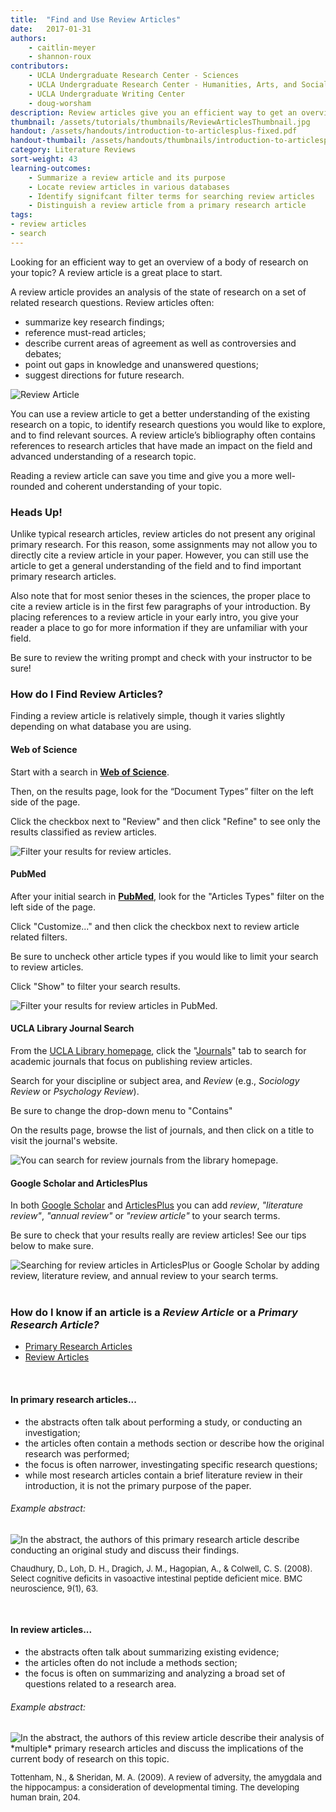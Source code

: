 ```yaml
---
title:  "Find and Use Review Articles"
date:   2017-01-31
authors: 
    - caitlin-meyer 
    - shannon-roux
contributors: 
    - UCLA Undergraduate Research Center - Sciences
    - UCLA Undergraduate Research Center - Humanities, Arts, and Social Sciences
    - UCLA Undergraduate Writing Center
    - doug-worsham
description: Review articles give you an efficient way to get an overview of a body of research on your topic.
thumbnail: /assets/tutorials/thumbnails/ReviewArticlesThumbnail.jpg
handout: /assets/handouts/introduction-to-articlesplus-fixed.pdf
handout-thumbail: /assets/handouts/thumbnails/introduction-to-articlesplus-tn.png
category: Literature Reviews
sort-weight: 43
learning-outcomes:
    - Summarize a review article and its purpose
    - Locate review articles in various databases
    - Identify signifcant filter terms for searching review articles
    - Distinguish a review article from a primary research article
tags:
- review articles
- search
---
```


<p>Looking for an efficient way to get an overview of a body of research on your topic? A review article is a great place to start.</p>

<p>A review article provides an analysis of the state of research on a set of related research questions. Review articles often:</p>

<ul class="browser-default">
    <li>summarize key research findings;</li>
    <li>reference must-read articles;</li>
    <li>describe current areas of agreement as well as controversies and debates;</li>
    <li>point out gaps in knowledge and unanswered questions;</li>
    <li>suggest directions for future research.</li>
</ul>

<img src="{{ '/assets/images/lit-review-article-diagram-1080.png' | prepend: site.baseurl }}" class="img-fluid" alt="Review Article" data-caption="Review Article"> 

<p>You can use a review article to get a better understanding of the existing research on a topic, to identify research questions you would like to explore, and to find relevant sources. A review article’s bibliography often contains references to research articles that have made an impact on the field and advanced understanding of a research topic. 
</p>

<p>Reading a review article can save you time and give you a more well-rounded and coherent understanding of your topic.</p>

### Heads Up!

<p>Unlike typical research articles, review articles do not present any original primary research. For this reason, some assignments may not allow you to directly cite a review article in your paper. However, you can still use the article to get a general understanding of the field and to find important primary research articles.</p>

<p>Also note that for most senior theses in the sciences, the proper place to cite a review article is in the first few paragraphs of your introduction.  By placing references to a review article in your early intro, you give your reader a place to go for more information if they are unfamiliar with your field.</p>

<p>Be sure to review the writing prompt and check with your instructor to be sure!</p>

### How do I Find Review Articles? 

Finding a review article is relatively simple, though it varies slightly depending on what database you are using. 

<!-- Start Web of Science -->
<div class="card shadow">
    <div class="card-header">
    <h4>Web of Science</h4>
    </div>
    <div class="card-body">
                <p>Start with a search in <strong><a href="http://apps.webofknowledge.com/WOS_GeneralSearch_input.do?last_prod=WOS&product=WOS&highlighted_tab=WOS&search_mode=GeneralSearch" target="_blank">Web of Science</a></strong>.</p>
        <p>Then, on the results page, look for the “Document Types” filter on the left side of the page.</p>
        <p>Click the checkbox next to "Review" and then click "Refine" to see only the results classified as review articles.</p>
  <img src="{{ '/assets/images/web-of-science-wastewater-review.png' | prepend: site.baseurl }}" class="img-fluid" alt="Filter your results for review articles." data-caption="Under Document Types click the checkbox next to Review and then click Refine.">
            </div>
        </div>
<!-- End Web of Science -->

<!-- Start PubMed -->
<div class="card shadow mt-4">
    <div class="card-header">
    <h4>PubMed</h4>
    </div>
    <div class="card-body">
                 <p>After your initial search in <strong><a href="http://www.ncbi.nlm.nih.gov/pubmed/?otool=cdlib&tool=cdl" target="_blank">PubMed</a></strong>, look for the "Articles Types" filter on the left side of the page.</p>
        <p>Click "Customize..." and then click the checkbox next to review article related filters.</p>
        <p>Be sure to uncheck other article types if you would like to limit your search to review articles.</p>
        <p>Click "Show" to filter your search results.</p>
  <img src="https://www.evernote.com/l/AN8111WmiehF_JR_WpG4Zx2RzEXPMSda0y4B/image.png" class="img-fluid" alt="Filter your results for review articles in PubMed." data-caption="more directions.">
            </div>
        </div>
<!-- End PubMed -->

<!-- Start UCLA Library Journal Search -->
<div class="card shadow mt-4">
    <div class="card-header">
    <h4>UCLA Library Journal Search</h4>
    </div>
    <div class="card-body">
                 <p>From the <a href="http://library.ucla.edu" target="_blank">UCLA Library homepage</a>, click the "<a href="http://www.library.ucla.edu/#journals" target="_blank">Journals</a>" tab to search for academic journals that focus on publishing review articles.</p>
       <p>Search for your discipline or subject area, and <em>Review</em> (e.g., <em>Sociology Review</em> or <em>Psychology Review</em>).</p>
       <p>Be sure to change the drop-down menu to "Contains"</p>
       <p>On the results page, browse the list of journals, and then click on a title to visit the journal's website.</p>
  <img src="{{ '/assets/images/journal-search-review.png' | prepend: site.baseurl }}" class="img-fluid" alt="You can search for review journals from the library homepage." data-caption="Search for journals that specialize in publishing review articles from the UCLA Library homepage.">
            </div>
        </div>
<!-- End UCLA Library Journal Search -->

<!-- Start Google Scholar -->
<div class="card shadow mt-4">
<div class="card-header">
    <h4>Google Scholar and ArticlesPlus</h4>
    </div>
    <div class="card-body">
                <p>In both <a href="http://scholar.google.com" target="_blank">Google Scholar</a> and <a href="http://ucla.summon.serialssolutions.com/#!/" target="_blank">ArticlesPlus</a> you can add <em>review</em>, <em>"literature review"</em>, <em>"annual review"</em> or <em>"review article"</em> to your search terms.</p>
        <p>Be sure to check that your results really are review articles! See our tips below to make sure.</p>
  <img src="{{ '/assets/images/articles-plus-review-article-search.png' | prepend: site.baseurl }}" class="img-fluid" alt="Searching for review articles in ArticlesPlus or Google Scholar by adding review, literature review, and annual review to your search terms." data-caption="In Google Scholar and ArticlesPlus add review article related terms to your search.">
            </div>
        </div>
<!-- End Google Scholar -->

<br>

<h3>How do I know if an article is a <em>Review Article</em> or a <em>Primary Research Article?</em></h3>

<!-- this needs a little more alignment with https://getbootstrap.com/docs/4.3/components/card/ -->
<div class="card shadow">
    <div class="card-header">
        <ul class="nav nav-tabs card-header-tabs">
          <li class="nav-item">
            <a class="nav-item nav-link active" id="nav-primary-tab" data-toggle="tab" href="#nav-primary" role="tab" aria-controls="nav-primary" aria-selected="true">Primary Research Articles</a>
          </li>
          <li class="nav-item">
            <a class="nav-item nav-link" id="nav-review-tab" data-toggle="tab" href="#nav-review" role="tab" aria-controls="nav-review" aria-selected="false">Review Articles</a>
          </li>
        </ul>
    </div>
    <div class="card-body">
    <div class="tab-content" id="nav-tabContent">
      <div class="tab-pane fade show active" id="nav-primary" role="tabpanel" aria-labelledby="nav-primary-tab">
          <br>
        <h4>In primary research articles...</h4>
          <ul class="browser-default">
                <li>the abstracts often talk about performing a study, or conducting an investigation;</li>
                <li>the articles often contain a methods section or describe how the original research was performed;</li>
                <li>the focus is often narrower, investingating specific research questions;</li>
                <li>while most research articles contain a brief literature review in their introduction, it is not the primary purpose of the paper.</li>
            </ul>
          <h6>Example abstract:</h6>
          <img src="{{ '/assets/images/rop-primary-annotated.jpg' | prepend: site.baseurl }}" class="img-fluid border" alt="In the abstract, the authors of this primary research article describe conducting an original study and discuss their findings." data-caption="The abstract for a primary research article discusses a study or investigation.">
           <p style="font-size: small;">Chaudhury, D., Loh, D. H., Dragich, J. M., Hagopian, A., & Colwell, C. S. (2008). Select cognitive deficits in vasoactive intestinal peptide deficient mice. BMC neuroscience, 9(1), 63.</p>
        </div>
      <div class="tab-pane fade" id="nav-review" role="tabpanel" aria-labelledby="nav-review-tab">
          <br>
        <h4>In review articles...</h4>
          <ul class="browser-default">
                <li>the abstracts often talk about summarizing existing evidence;</li>
                <li>the articles often do not include a methods section;</li>
                <li>the focus is often on summarizing and analyzing a broad set of questions related to a research area.</li>
                </ul>
          <h6>Example abstract:</h6>
           <img src="{{ '/assets/images/rop-review-annotated.jpg' | prepend: site.baseurl }}" class="img-fluid border" alt="In the abstract, the authors of this review article describe their analysis of *multiple* primary research articles and discuss the implications of the current body of research on this topic." data-caption="The abstract for a primary research article discusses a study or investigation.">
          <p style="font-size: small;">Tottenham, N., & Sheridan, M. A. (2009). A review of adversity, the amygdala and the hippocampus: a consideration of developmental timing. The developing human brain, 204.</p>
        </div>
        </div>
    </div>
</div>


<!-- include embed-and-share-buttons.html ? -->
